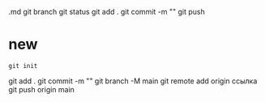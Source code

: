 .md 
git branch
git status 
git add . 
git commit -m ""
git push 


# new
    git init 
git add .
git commit -m ""
git branch -M main
git remote add origin ссылка
git push origin main 


